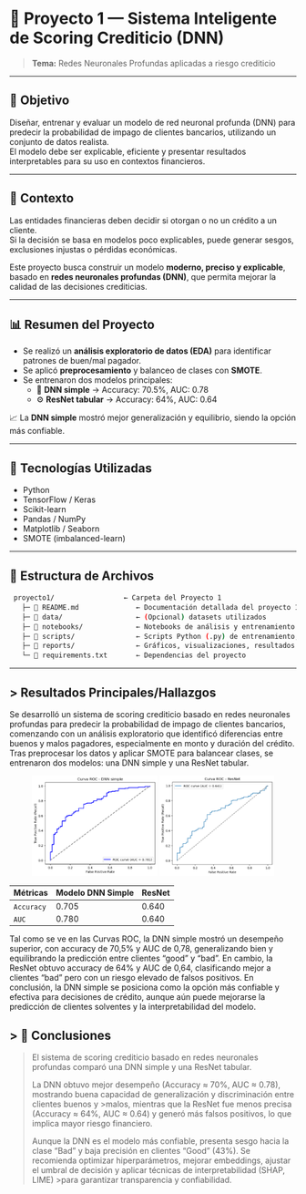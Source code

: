 # 🧠 Proyecto 1 — Sistema Inteligente de Scoring Crediticio (DNN)

> **Tema:** Redes Neuronales Profundas aplicadas a riesgo crediticio

---

## 🎯 Objetivo
Diseñar, entrenar y evaluar un modelo de red neuronal profunda (DNN) para predecir la probabilidad de impago de clientes bancarios, utilizando un conjunto de datos realista.  
El modelo debe ser explicable, eficiente y presentar resultados interpretables para su uso en contextos financieros.

---

## 🧩 Contexto
Las entidades financieras deben decidir si otorgan o no un crédito a un cliente.  
Si la decisión se basa en modelos poco explicables, puede generar sesgos, exclusiones injustas o pérdidas económicas.  

Este proyecto busca construir un modelo **moderno, preciso y explicable**, basado en **redes neuronales profundas (DNN)**, que permita mejorar la calidad de las decisiones crediticias.

---

## 📊 Resumen del Proyecto
- Se realizó un **análisis exploratorio de datos (EDA)** para identificar patrones de buen/mal pagador.  
- Se aplicó **preprocesamiento** y balanceo de clases con **SMOTE**.  
- Se entrenaron dos modelos principales:
  - 🧠 **DNN simple** → Accuracy: 70.5%, AUC: 0.78  
  - ⚙️ **ResNet tabular** → Accuracy: 64%, AUC: 0.64  

📈 La **DNN simple** mostró mejor generalización y equilibrio, siendo la opción más confiable.

---

## 🧰 Tecnologías Utilizadas
- Python  
- TensorFlow / Keras  
- Scikit-learn  
- Pandas / NumPy  
- Matplotlib / Seaborn  
- SMOTE (imbalanced-learn)

---

## 📂 Estructura de Archivos

```bash
 proyecto1/                 ← Carpeta del Proyecto 1
   ├─ 📜 README.md              ← Documentación detallada del proyecto 1
   ├─ 📂 data/                  ← (Opcional) datasets utilizados
   ├─ 📔 notebooks/             ← Notebooks de análisis y entrenamiento
   ├─ 📂 scripts/               ← Scripts Python (.py) de entrenamiento, preprocesamiento, etc.
   ├─ 📂 reports/               ← Gráficos, visualizaciones, resultados
   └─ 📜 requirements.txt       ← Dependencias del proyecto
```
--- 

## > Resultados Principales/Hallazgos

Se desarrolló un sistema de scoring crediticio basado en redes neuronales profundas para predecir la probabilidad de impago de clientes bancarios, comenzando con un análisis exploratorio que identificó diferencias entre buenos y malos pagadores, especialmente en monto y duración del crédito. Tras preprocesar los datos y aplicar SMOTE para balancear clases, se entrenaron dos modelos: una DNN simple y una ResNet tabular. 

<p align="center">
  <img src="img/DNN_Simple.png" width="43.6%" />
  <img src="img/RESNET.png" width="40%" />
</p>

<div align="center">
  
| Métricas  | Modelo DNN Simple | ResNet |
|-----------|-----------|-----------    |
| `Accuracy`|  0.705    |  0.640        |
|   `AUC`   |   0.780   |  0.640        |

</div>

Tal como se ve en las Curvas ROC, la DNN simple mostró un desempeño superior, con accuracy de 70,5% y AUC de 0,78, generalizando bien y equilibrando la predicción entre clientes “good” y “bad”. En cambio, la ResNet obtuvo accuracy de 64% y AUC de 0,64, clasificando mejor a clientes “bad” pero con un riesgo elevado de falsos positivos. En conclusión, la DNN simple se posiciona como la opción más confiable y efectiva para decisiones de crédito, aunque aún puede mejorarse la predicción de clientes solventes y la interpretabilidad del modelo.

## > 📄 Conclusiones

>El sistema de scoring crediticio basado en redes neuronales profundas comparó una DNN simple y una ResNet tabular.
>
>La DNN obtuvo mejor desempeño (Accuracy ≈ 70%, AUC ≈ 0.78), mostrando buena capacidad de generalización y discriminación entre clientes buenos y >malos, mientras que la ResNet fue menos precisa (Accuracy ≈ 64%, AUC ≈ 0.64) y generó más falsos positivos, lo que implica mayor riesgo financiero.
>
>Aunque la DNN es el modelo más confiable, presenta sesgo hacia la clase “Bad” y baja precisión en clientes “Good” (43%).
>Se recomienda optimizar hiperparámetros, mejorar embeddings, ajustar el umbral de decisión y aplicar técnicas de interpretabilidad (SHAP, LIME) >para garantizar transparencia y confiabilidad.

